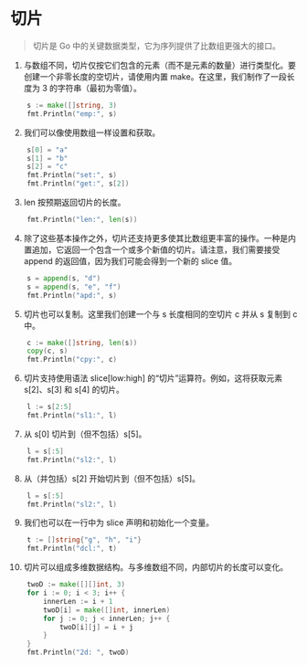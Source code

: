 # 切片
> 切片是 Go 中的关键数据类型，它为序列提供了比数组更强大的接口。

1. 与数组不同，切片仅按它们包含的元素（而不是元素的数量）进行类型化。要创建一个非零长度的空切片，请使用内置 make。在这里，我们制作了一段长度为 3 的字符串（最初为零值）。

```go
    s := make([]string, 3)
    fmt.Println("emp:", s)
```

2. 我们可以像使用数组一样设置和获取。
```go
    s[0] = "a"
    s[1] = "b"
    s[2] = "c"
    fmt.Println("set:", s)
    fmt.Println("get:", s[2])
```

3. len 按预期返回切片的长度。
```go
    fmt.Println("len:", len(s))
```
4. 除了这些基本操作之外，切片还支持更多使其比数组更丰富的操作。一种是内置追加，它返回一个包含一个或多个新值的切片。请注意，我们需要接受 append 的返回值，因为我们可能会得到一个新的 slice 值。
```go
    s = append(s, "d")
    s = append(s, "e", "f")
    fmt.Println("apd:", s)
```
5. 切片也可以复制。这里我们创建一个与 s 长度相同的空切片 c 并从 s 复制到 c 中。
```go
    c := make([]string, len(s))
    copy(c, s)
    fmt.Println("cpy:", c)
```
6. 切片支持使用语法 slice[low:high] 的“切片”运算符。例如，这将获取元素 s[2]、s[3] 和 s[4] 的切片。
```go
    l := s[2:5]
    fmt.Println("sl1:", l)
```
7. 从 s[0] 切片到（但不包括）s[5]。
```go
    l = s[:5]
    fmt.Println("sl2:", l)
```
8. 从（并包括）s[2] 开始切片到（但不包括）s[5]。
```go
    l = s[:5]
    fmt.Println("sl2:", l)
```
9. 我们也可以在一行中为 slice 声明和初始化一个变量。
```go
    t := []string{"g", "h", "i"}
    fmt.Println("dcl:", t)
```
10. 切片可以组成多维数据结构。与多维数组不同，内部切片的长度可以变化。
```go
    twoD := make([][]int, 3)
    for i := 0; i < 3; i++ {
        innerLen := i + 1
        twoD[i] = make([]int, innerLen)
        for j := 0; j < innerLen; j++ {
            twoD[i][j] = i + j
        }
    }
    fmt.Println("2d: ", twoD)
```
